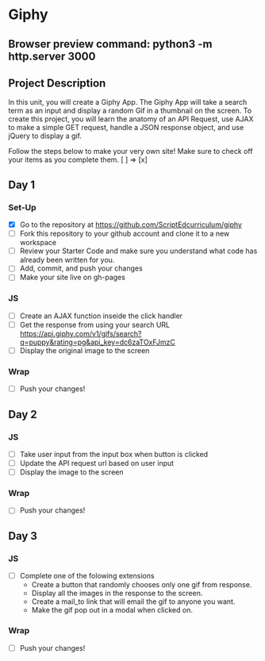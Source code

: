 # Giphy
## Browser preview command: python3 -m http.server 3000

## Project Description
In this unit, you will create a Giphy App. The Giphy App will take a search term as an input and display a random Gif in a thumbnail on the screen. To create this project, you will learn the anatomy of an API Request, use AJAX to make a simple GET request, handle a JSON response object, and use jQuery to display a gif.

Follow the steps below to make your very own site! 
Make sure to check off your items as you complete them. [ ] => [x]


## Day 1
### Set-Up
- [x] Go to the repository at https://github.com/ScriptEdcurriculum/giphy
- [ ] Fork this repository to your github account and clone it to a new workspace
- [ ] Review your Starter Code and make sure you understand what code has already been written for you.
- [ ] Add, commit, and push your changes
- [ ] Make your site live on gh-pages

### JS
- [ ] Create  an AJAX function inseide the click handler
- [ ] Get the response from using your search URL https://api.giphy.com/v1/gifs/search?q=puppy&rating=pg&api_key=dc6zaTOxFJmzC
- [ ] Display the original image to the screen

### Wrap
- [ ] Push your changes!

## Day 2
### JS
- [ ] Take user input from the input box when button is clicked
- [ ] Update the API request url based on user input
- [ ] Display the image to the screen 

### Wrap
- [ ] Push your changes!


## Day 3
### JS
- [ ] Complete one of the folowing extensions 
    - Create a button that randomly chooses only one gif from response.
    - Display all the images in the response to the screen.
    - Create a mail_to link that will email the gif to anyone you want.
    - Make the gif pop out in a modal when clicked on.

### Wrap
- [ ] Push your changes!


